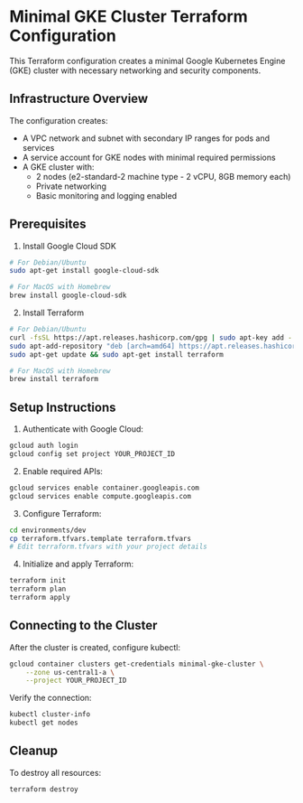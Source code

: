 # Minimal GKE Cluster Terraform Configuration

This Terraform configuration creates a minimal Google Kubernetes Engine (GKE) cluster with necessary networking and security components.

## Infrastructure Overview

The configuration creates:
- A VPC network and subnet with secondary IP ranges for pods and services
- A service account for GKE nodes with minimal required permissions
- A GKE cluster with:
  - 2 nodes (e2-standard-2 machine type - 2 vCPU, 8GB memory each)
  - Private networking
  - Basic monitoring and logging enabled

## Prerequisites

1. Install Google Cloud SDK
```bash
# For Debian/Ubuntu
sudo apt-get install google-cloud-sdk

# For MacOS with Homebrew
brew install google-cloud-sdk
```

2. Install Terraform
```bash
# For Debian/Ubuntu
curl -fsSL https://apt.releases.hashicorp.com/gpg | sudo apt-key add -
sudo apt-add-repository "deb [arch=amd64] https://apt.releases.hashicorp.com $(lsb_release -cs) main"
sudo apt-get update && sudo apt-get install terraform

# For MacOS with Homebrew
brew install terraform
```

## Setup Instructions

1. Authenticate with Google Cloud:
```bash
gcloud auth login
gcloud config set project YOUR_PROJECT_ID
```

2. Enable required APIs:
```bash
gcloud services enable container.googleapis.com
gcloud services enable compute.googleapis.com
```

3. Configure Terraform:
```bash
cd environments/dev
cp terraform.tfvars.template terraform.tfvars
# Edit terraform.tfvars with your project details
```

4. Initialize and apply Terraform:
```bash
terraform init
terraform plan
terraform apply
```

## Connecting to the Cluster

After the cluster is created, configure kubectl:
```bash
gcloud container clusters get-credentials minimal-gke-cluster \
    --zone us-central1-a \
    --project YOUR_PROJECT_ID
```

Verify the connection:
```bash
kubectl cluster-info
kubectl get nodes
```

## Cleanup

To destroy all resources:
```bash
terraform destroy
```
